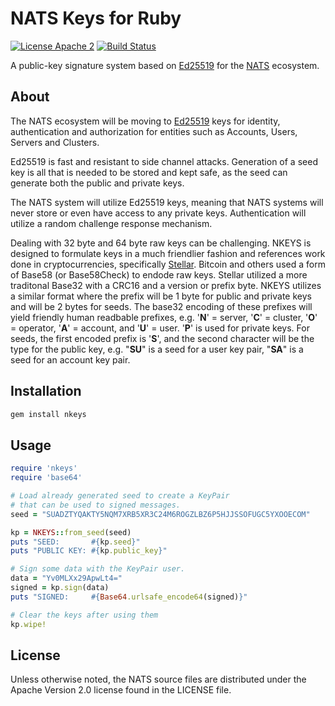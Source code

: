 # NATS Keys for Ruby

[![License Apache 2](https://img.shields.io/badge/License-Apache2-blue.svg)](https://www.apache.org/licenses/LICENSE-2.0)
[![Build Status](https://travis-ci.org/nats-io/nkeys.rb.svg?branch=master)](http://travis-ci.org/nats-io/nkeys.rb)

A public-key signature system based on [Ed25519](https://ed25519.cr.yp.to/) for the [NATS](https://nats.io) ecosystem.

## About

The NATS ecosystem will be moving to
[Ed25519](https://ed25519.cr.yp.to/) keys for identity, authentication
and authorization for entities such as Accounts, Users, Servers and
Clusters.

Ed25519 is fast and resistant to side channel attacks. Generation of a
seed key is all that is needed to be stored and kept safe, as the seed
can generate both the public and private keys.

The NATS system will utilize Ed25519 keys, meaning that NATS systems
will never store or even have access to any private
keys. Authentication will utilize a random challenge response
mechanism.

Dealing with 32 byte and 64 byte raw keys can be challenging. NKEYS is
designed to formulate keys in a much friendlier fashion and references
work done in cryptocurrencies, specifically
[Stellar](https://www.stellar.org/). Bitcoin and others used a form of
Base58 (or Base58Check) to endode raw keys. Stellar utilized a more
traditonal Base32 with a CRC16 and a version or prefix byte. NKEYS
utilizes a similar format where the prefix will be 1 byte for public
and private keys and will be 2 bytes for seeds. The base32 encoding of
these prefixes will yield friendly human readbable prefixes,
e.g. '**N**' = server, '**C**' = cluster, '**O**' = operator, '**A**'
= account, and '**U**' = user. '**P**' is used for private keys. For
seeds, the first encoded prefix is '**S**', and the second character
will be the type for the public key, e.g. "**SU**" is a seed for a
user key pair, "**SA**" is a seed for an account key pair.

## Installation

```sh
gem install nkeys
```

## Usage

```ruby
require 'nkeys'
require 'base64'

# Load already generated seed to create a KeyPair 
# that can be used to signed messages.
seed = "SUADZTYQAKTY5NQM7XRB5XR3C24M6ROGZLBZ6P5HJJSSOFUGC5YXOOECOM"

kp = NKEYS::from_seed(seed)
puts "SEED:       #{kp.seed}"
puts "PUBLIC KEY: #{kp.public_key}"

# Sign some data with the KeyPair user.
data = "Yv0MLXx29ApwLt4="
signed = kp.sign(data)
puts "SIGNED:     #{Base64.urlsafe_encode64(signed)}"

# Clear the keys after using them
kp.wipe!
```

## License

Unless otherwise noted, the NATS source files are distributed
under the Apache Version 2.0 license found in the LICENSE file.
